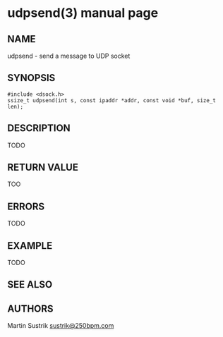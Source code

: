 # udpsend(3) manual page

## NAME

udpsend - send a message to UDP socket

## SYNOPSIS

```
#include <dsock.h>
ssize_t udpsend(int s, const ipaddr *addr, const void *buf, size_t len);
```

## DESCRIPTION

TODO

## RETURN VALUE

TOO

## ERRORS

TODO

## EXAMPLE

TODO

## SEE ALSO

## AUTHORS

Martin Sustrik <sustrik@250bpm.com>

